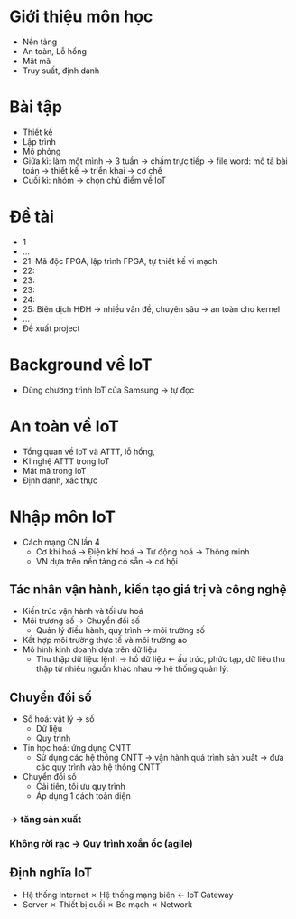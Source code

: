 # Giới thiệu môn học

- Nền tảng
- An toàn, Lỗ hổng
- Mật mã
- Truy suất, định danh

# Bài tập

- Thiết kế
- Lập trình
- Mô phỏng
- Giữa kì: làm một mình &rarr; 3 tuần &rarr; chấm trực tiếp &rarr; file word: mô tả bài toán &rarr; thiết kế &rarr; triển khai &rarr; cơ chế
- Cuối kì: nhóm &rarr; chọn chủ điểm về IoT

# Đề tài

- 1
- ...
- 21: Mã độc FPGA, lập trình FPGA, tự thiết kế vi mạch
- 22:
- 23:
- 23:
- 24:
- 25: Biên dịch HĐH &rarr; nhiều vấn đề, chuyên sâu &rarr; an toàn cho kernel
- ...
- Đề xuất project

# Background về IoT

- Dùng chương trình IoT của Samsung &rarr; tự đọc

# An toàn về IoT

- Tổng quan về IoT và ATTT, lỗ hổng,
- Kĩ nghệ ATTT trong IoT
- Mật mã trong IoT
- Định danh, xác thực

# Nhập môn IoT

- Cách mạng CN lần 4
  - Cơ khí hoá &rarr; Điện khí hoá &rarr; Tự động hoá &rarr; Thông minh
  - VN dựa trên nền tảng có sẵn &rarr; cơ hội

## Tác nhân vận hành, kiến tạo giá trị và công nghệ

- Kiến trúc vận hành và tối ưu hoá
- Môi trường số &rarr; Chuyển đổi số
  - Quản lý điều hành, quy trình &rarr; môi trường số
- Kết hợp môi trường thực tế và môi trường ảo
- Mô hình kinh doanh dựa trên dữ liệu
  - Thu thập dữ liệu: lệnh &rarr; hồ dữ liệu &larr; ấu trúc, phức tạp, dữ liệu thu thập từ nhiều nguồn khác nhau &rarr; hệ thống quản lý:

## Chuyển đổi số

- Số hoá: vật lý &rarr; số
  - Dữ liệu
  - Quy trình
- Tin học hoá: ứng dụng CNTT
  - Sử dụng các hệ thống CNTT &rarr; vận hành quá trình sản xuất &rarr; đưa các quy trình vào hệ thống CNTT
- Chuyển đổi số
  - Cải tiến, tối ưu quy trình
  - Áp dụng 1 cách toàn diện

### &rarr; tăng sản xuất

### Không rời rạc &rarr; Quy trình xoắn ốc (agile)

## Định nghĩa IoT

- Hệ thống Internet &cross; Hệ thống mạng biên &larr; IoT Gateway
- Server &cross; Thiết bị cuối &cross; Bo mạch &cross; Network 